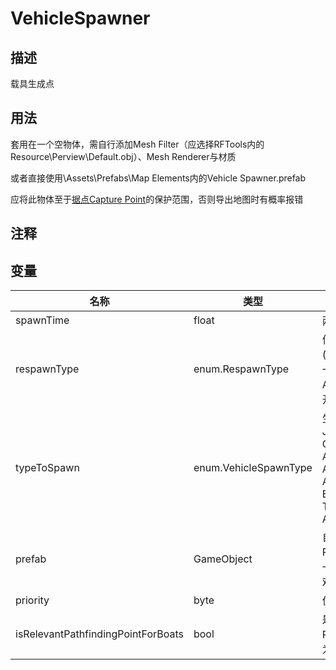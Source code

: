 # VehicleSpawner
## 描述

载具生成点

## 用法

套用在一个空物体，需自行添加Mesh Filter（应选择RFTools内的Resource\Perview\Default.obj）、Mesh Renderer与材质

或者直接使用\Assets\Prefabs\Map Elements内的Vehicle Spawner.prefab

应将此物体至于[据点Capture Point](CapturePoint.md)的保护范围，否则导出地图时有概率报错

## 注释

## 变量
| 名称 | 类型 | 描述 |
| ----------- | ----------- | ----------- |
| spawnTime  | float | 两个载具的生成间隔 |  
| respawnType  | enum.RespawnType | 何时再生成载具(AfterDestroyed=前一个报废后, AfterMoved=前一个开走后, Never=从不) |  
| typeToSpawn | enum.VehicleSpawnType | 生成类型(Jeep, JeepMachineGun, Quad, Tank, AttackHelicopter, AttackPlane, Rhib, AttackBoat, BombPlane, TransportHelicopter, Apc) |  
| prefab | GameObject | 自定义生成载具Prefab（即单独指定一个，此选项不受游戏选项的影响） |  
| priority  | byte | 优先级（作用未知） |  
| isRelevantPathfindingPointForBoats  | bool | 是船的Pathfinding Point（当生成的载具为Boat时请启用） |  
